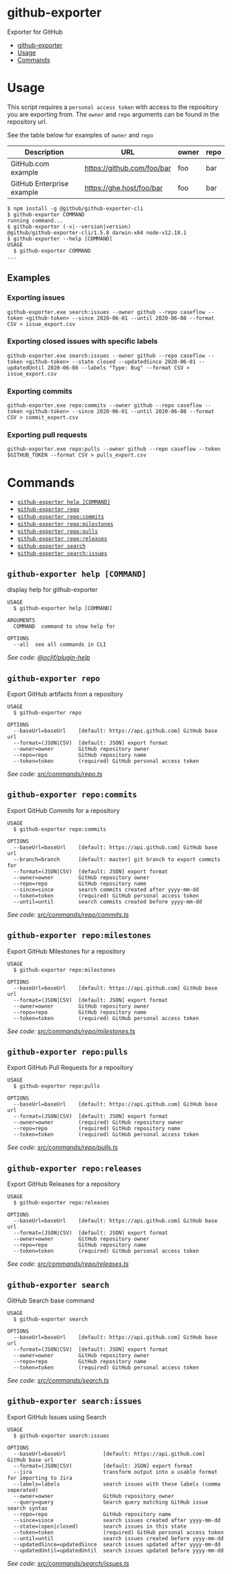 # github-exporter

Exporter for GitHub

<!-- toc -->
* [github-exporter](#github-exporter)
* [Usage](#usage)
* [Commands](#commands)
<!-- tocstop -->

# Usage

This script requires a `personal access token` with access to the repository you are exporting from. The `owner` and `repo` arguments can be found in the repository url.

See the table below for examples of `owner` and `repo`

| Description               | URL                        | owner | repo |
| ------------------------- | -------------------------- | ----- | ---- |
| GitHub.com example        | https://github.com/foo/bar | foo   | bar  |
| GitHub Enterprise example | https://ghe.host/foo/bar   | foo   | bar  |

<!-- usage -->
```sh-session
$ npm install -g @github/github-exporter-cli
$ github-exporter COMMAND
running command...
$ github-exporter (-v|--version|version)
@github/github-exporter-cli/1.5.8 darwin-x64 node-v12.18.1
$ github-exporter --help [COMMAND]
USAGE
  $ github-exporter COMMAND
...
```
<!-- usagestop -->

## Examples

### Exporting issues

```
github-exporter.exe search:issues --owner github --repo caseflow --token <github-token> --since 2020-06-01 --until 2020-06-08 --format CSV > issue_export.csv
```

### Exporting closed issues with specific labels

```
github-exporter.exe search:issues --owner github --repo caseflow --token <github-token> --state closed --updatedSince 2020-06-01 --updatedUntil 2020-06-08 --labels "Type: Bug" --format CSV > issue_export.csv
```

### Exporting commits

```
github-exporter.exe repo:commits --owner github --repo caseflow --token <github-token> --since 2020-06-01 --until 2020-06-08 --format CSV > commit_export.csv
```

### Exporting pull requests

```
github-exporter.exe repo:pulls --owner github --repo caseflow --token $GITHUB_TOKEN --format CSV > pulls_export.csv
```

# Commands

<!-- commands -->
* [`github-exporter help [COMMAND]`](#github-exporter-help-command)
* [`github-exporter repo`](#github-exporter-repo)
* [`github-exporter repo:commits`](#github-exporter-repocommits)
* [`github-exporter repo:milestones`](#github-exporter-repomilestones)
* [`github-exporter repo:pulls`](#github-exporter-repopulls)
* [`github-exporter repo:releases`](#github-exporter-reporeleases)
* [`github-exporter search`](#github-exporter-search)
* [`github-exporter search:issues`](#github-exporter-searchissues)

## `github-exporter help [COMMAND]`

display help for github-exporter

```
USAGE
  $ github-exporter help [COMMAND]

ARGUMENTS
  COMMAND  command to show help for

OPTIONS
  --all  see all commands in CLI
```

_See code: [@oclif/plugin-help](https://github.com/oclif/plugin-help/blob/v3.1.0/src/commands/help.ts)_

## `github-exporter repo`

Export GitHub artifacts from a repository

```
USAGE
  $ github-exporter repo

OPTIONS
  --baseUrl=baseUrl    [default: https://api.github.com] GitHub base url
  --format=(JSON|CSV)  [default: JSON] export format
  --owner=owner        GitHub repository owner
  --repo=repo          GitHub repository name
  --token=token        (required) GitHub personal access token
```

_See code: [src/commands/repo.ts](https://github.com/github/github-exporter/blob/v1.5.8/src/commands/repo.ts)_

## `github-exporter repo:commits`

Export GitHub Commits for a repository

```
USAGE
  $ github-exporter repo:commits

OPTIONS
  --baseUrl=baseUrl    [default: https://api.github.com] GitHub base url
  --branch=branch      [default: master] git branch to export commits for
  --format=(JSON|CSV)  [default: JSON] export format
  --owner=owner        GitHub repository owner
  --repo=repo          GitHub repository name
  --since=since        search commits created after yyyy-mm-dd
  --token=token        (required) GitHub personal access token
  --until=until        search commits created before yyyy-mm-dd
```

_See code: [src/commands/repo/commits.ts](https://github.com/github/github-exporter/blob/v1.5.8/src/commands/repo/commits.ts)_

## `github-exporter repo:milestones`

Export GitHub Milestones for a repository

```
USAGE
  $ github-exporter repo:milestones

OPTIONS
  --baseUrl=baseUrl    [default: https://api.github.com] GitHub base url
  --format=(JSON|CSV)  [default: JSON] export format
  --owner=owner        GitHub repository owner
  --repo=repo          GitHub repository name
  --token=token        (required) GitHub personal access token
```

_See code: [src/commands/repo/milestones.ts](https://github.com/github/github-exporter/blob/v1.5.8/src/commands/repo/milestones.ts)_

## `github-exporter repo:pulls`

Export GitHub Pull Requests for a repository

```
USAGE
  $ github-exporter repo:pulls

OPTIONS
  --baseUrl=baseUrl    [default: https://api.github.com] GitHub base url
  --format=(JSON|CSV)  [default: JSON] export format
  --owner=owner        (required) GitHub repository owner
  --repo=repo          (required) GitHub repository name
  --token=token        (required) GitHub personal access token
```

_See code: [src/commands/repo/pulls.ts](https://github.com/github/github-exporter/blob/v1.5.8/src/commands/repo/pulls.ts)_

## `github-exporter repo:releases`

Export GitHub Releases for a repository

```
USAGE
  $ github-exporter repo:releases

OPTIONS
  --baseUrl=baseUrl    [default: https://api.github.com] GitHub base url
  --format=(JSON|CSV)  [default: JSON] export format
  --owner=owner        GitHub repository owner
  --repo=repo          GitHub repository name
  --token=token        (required) GitHub personal access token
```

_See code: [src/commands/repo/releases.ts](https://github.com/github/github-exporter/blob/v1.5.8/src/commands/repo/releases.ts)_

## `github-exporter search`

GitHub Search base command

```
USAGE
  $ github-exporter search

OPTIONS
  --baseUrl=baseUrl    [default: https://api.github.com] GitHub base url
  --format=(JSON|CSV)  [default: JSON] export format
  --owner=owner        GitHub repository owner
  --repo=repo          GitHub repository name
  --token=token        (required) GitHub personal access token
```

_See code: [src/commands/search.ts](https://github.com/github/github-exporter/blob/v1.5.8/src/commands/search.ts)_

## `github-exporter search:issues`

Export GitHub Issues using Search

```
USAGE
  $ github-exporter search:issues

OPTIONS
  --baseUrl=baseUrl            [default: https://api.github.com] GitHub base url
  --format=(JSON|CSV)          [default: JSON] export format
  --jira                       transform output into a usable format for importing to Jira
  --labels=labels              search issues with these labels (comma seperated)
  --owner=owner                GitHub repository owner
  --query=query                Search query matching GitHub issue search syntax
  --repo=repo                  GitHub repository name
  --since=since                search issues created after yyyy-mm-dd
  --state=(open|closed)        search issues in this state
  --token=token                (required) GitHub personal access token
  --until=until                search issues created before yyyy-mm-dd
  --updatedSince=updatedSince  search issues updated after yyyy-mm-dd
  --updatedUntil=updatedUntil  search issues updated before yyyy-mm-dd
```

_See code: [src/commands/search/issues.ts](https://github.com/github/github-exporter/blob/v1.5.8/src/commands/search/issues.ts)_
<!-- commandsstop -->
